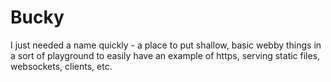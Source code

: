 # Bucky

I just needed a name quickly - a place to put shallow, basic webby things in a sort of playground to easily have an example of https, serving static files, websockets, clients, etc.


